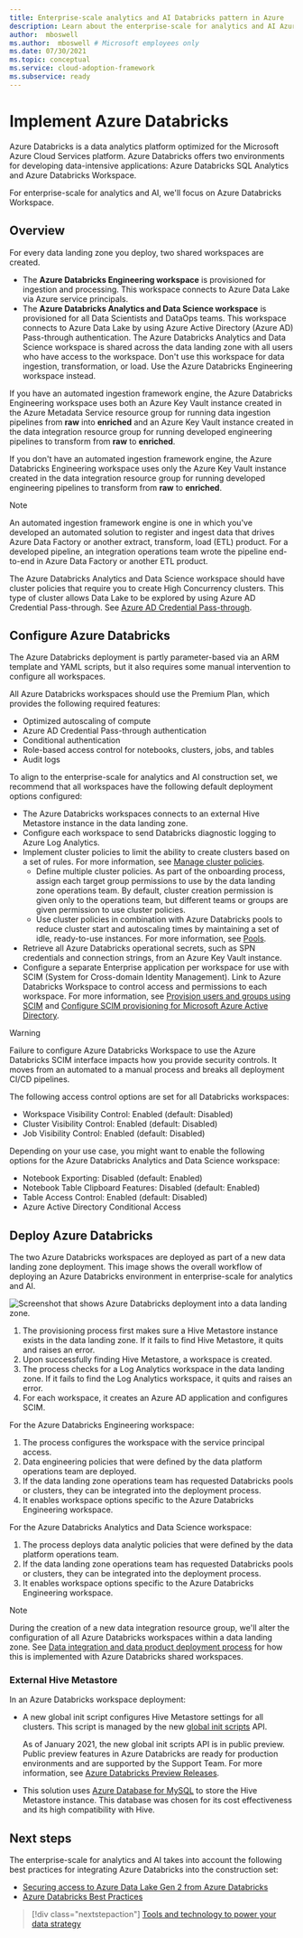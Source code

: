 ```yaml
---
title: Enterprise-scale analytics and AI Databricks pattern in Azure
description: Learn about the enterprise-scale for analytics and AI Azure Databricks pattern.
author:  mboswell
ms.author:  mboswell # Microsoft employees only
ms.date: 07/30/2021
ms.topic: conceptual
ms.service: cloud-adoption-framework
ms.subservice: ready
---
```


# Implement Azure Databricks

Azure Databricks is a data analytics platform optimized for the Microsoft Azure Cloud Services platform. Azure Databricks offers two environments for developing data-intensive applications: Azure Databricks SQL Analytics and Azure Databricks Workspace.

For enterprise-scale for analytics and AI, we'll focus on Azure Databricks Workspace.

## Overview

For every data landing zone you deploy, two shared workspaces are created.

* The **Azure Databricks Engineering workspace** is provisioned for ingestion and processing. This workspace connects to Azure Data Lake via Azure service principals.
* The **Azure Databricks Analytics and Data Science workspace** is provisioned for all Data Scientists and DataOps teams. This workspace connects to Azure Data Lake by using Azure Active Directory (Azure AD) Pass-through authentication.
  The Azure Databricks Analytics and Data Science workspace is shared across the data landing zone with all users who have access to the workspace. Don't use this workspace for data ingestion, transformation, or load. Use the Azure Databricks Engineering workspace instead.

If you have an automated ingestion framework engine, the Azure Databricks Engineering workspace uses both an Azure Key Vault instance created in the Azure Metadata Service resource group for running data ingestion pipelines from **raw** into **enriched** and an Azure Key Vault instance created in the data integration resource group for running developed engineering pipelines to transform from **raw** to **enriched**.

If you don't have an automated ingestion framework engine, the Azure Databricks Engineering workspace uses only the Azure Key Vault instance created in the data integration resource group for running developed engineering pipelines to transform from **raw** to **enriched**.

>[!NOTE]
>An automated ingestion framework engine is one in which you've developed an automated solution to register and ingest data that drives Azure Data Factory or another extract, transform, load (ETL) product. For a developed pipeline, an integration operations team wrote the pipeline end-to-end in Azure Data Factory or another ETL product.

The Azure Databricks Analytics and Data Science workspace should have cluster policies that require you to create High Concurrency clusters. This type of cluster allows Data Lake to be explored by using Azure AD Credential Pass-through. See [Azure AD Credential Pass-through](https://github.com/hurtn/datalake-ADLS-access-patterns-with-Databricks/blob/master/readme.md#pattern-3---aad-credential-passthrough).

## Configure Azure Databricks

The Azure Databricks deployment is partly parameter-based via an ARM template and YAML scripts, but it also requires some manual intervention to configure all workspaces.

All Azure Databricks workspaces should use the Premium Plan, which provides the following required features:

* Optimized autoscaling of compute
* Azure AD Credential Pass-through authentication
* Conditional authentication
* Role-based access control for notebooks, clusters, jobs, and tables
* Audit logs

To align to the enterprise-scale for analytics and AI construction set, we recommend that all workspaces have the following default deployment options configured:

* The Azure Databricks workspaces connects to an external Hive Metastore instance in the data landing zone.
* Configure each workspace to send Databricks diagnostic logging to Azure Log Analytics.
* Implement cluster policies to limit the ability to create clusters based on a set of rules. For more information, see [Manage cluster policies](/azure/databricks/administration-guide/clusters/policies).
  * Define multiple cluster policies. As part of the onboarding process, assign each target group permissions to use by the data landing zone operations team. By default, cluster creation permission is given only to the operations team, but different teams or groups are given permission to use cluster policies.
  * Use cluster policies in combination with Azure Databricks pools to reduce cluster start and autoscaling times by maintaining a set of idle, ready-to-use instances. For more information, see [Pools](/azure/databricks/clusters/instance-pools/).
* Retrieve all Azure Databricks operational secrets, such as SPN credentials and connection strings, from an Azure Key Vault instance.
* Configure a separate Enterprise application per workspace for use with SCIM (System for Cross-domain Identity Management). Link to Azure Databricks Workspace to control access and permissions to each workspace. For more information, see [Provision users and groups using SCIM](/azure/databricks/administration-guide/users-groups/scim/) and [Configure SCIM provisioning for Microsoft Azure Active Directory](/azure/databricks/administration-guide/users-groups/scim/aad).

>[!WARNING]
>Failure to configure Azure Databricks Workspace to use the Azure Databricks SCIM interface impacts how you provide security controls. It moves from an automated to a manual process and breaks all deployment CI/CD pipelines.

The following access control options are set for all Databricks workspaces:

* Workspace Visibility Control: Enabled (default: Disabled)
* Cluster Visibility Control: Enabled (default: Disabled)
* Job Visibility Control: Enabled (default: Disabled)

Depending on your use case, you might want to enable the following options for the Azure Databricks Analytics and Data Science workspace:

* Notebook Exporting: Disabled (default: Enabled)
* Notebook Table Clipboard Features: Disabled (default: Enabled)
* Table Access Control: Enabled (default: Disabled)
* Azure Active Directory Conditional Access

## Deploy Azure Databricks

The two Azure Databricks workspaces are deployed as part of a new data landing zone deployment. This image shows the overall workflow of deploying an Azure Databricks environment in enterprise-scale for analytics and AI.

![Screenshot that shows Azure Databricks deployment into a data landing zone.](../images/databricks-deploy.png)

1. The provisioning process first makes sure a Hive Metastore instance exists in the data landing zone.
   If it fails to find Hive Metastore, it quits and raises an error.
2. Upon successfully finding Hive Metastore, a workspace is created.
3. The process checks for a Log Analytics workspace in the data landing zone.
   If it fails to find the Log Analytics workspace, it quits and raises an error.
4. For each workspace, it creates an Azure AD application and configures SCIM.

For the Azure Databricks Engineering workspace:

1. The process configures the workspace with the service principal access.
2. Data engineering policies that were defined by the data platform operations team are deployed.
3. If the data landing zone operations team has requested Databricks pools or clusters, they can be integrated into the deployment process.
4. It enables workspace options specific to the Azure Databricks Engineering workspace.

For the Azure Databricks Analytics and Data Science workspace:

1. The process deploys data analytic policies that were defined by the data platform operations team.
2. If the data landing zone operations team has requested Databricks pools or clusters, they can be integrated into the deployment process.
3. It enables workspace options specific to the Azure Databricks Engineering workspace.

>[!NOTE]
>During the creation of a new data integration resource group, we'll alter the configuration of all Azure Databricks workspaces within a data landing zone. See [Data integration and data product deployment process](../eslz-platform-provisioning.md#data-integration--data-product-deployment-process) for how this is implemented with Azure Databricks shared workspaces.

### External Hive Metastore

In an Azure Databricks workspace deployment:

* A new global init script configures Hive Metastore settings for all clusters. This script is managed by the new [global init scripts](https://docs.databricks.com/clusters/init-scripts.html#global-init-scripts) API.

  As of January  2021, the new global init scripts API is in public preview. Public preview features in Azure Databricks are ready for production environments and are supported by the Support Team. For more information, see [Azure Databricks Preview Releases](/azure/databricks/release-notes/release-types).

* This solution uses [Azure Database for MySQL](https://azure.microsoft.com/services/mysql/) to store the Hive Metastore instance. This database was chosen for its cost effectiveness and its high compatibility with Hive.

## Next steps

The enterprise-scale for analytics and AI takes into account the following best practices for integrating Azure Databricks into the construction set:

* [Securing access to Azure Data Lake Gen 2 from Azure Databricks](https://github.com/hurtn/datalake-ADLS-access-patterns-with-Databricks/blob/master/readme.md)
* [Azure Databricks Best Practices](https://github.com/Azure/AzureDatabricksBestPractices/blob/master/toc.md)

> [!div class="nextstepaction"]
> [Tools and technology to power your data strategy](./synapse.md)
